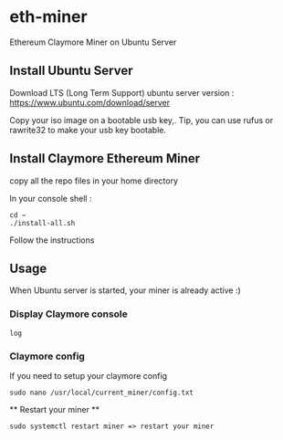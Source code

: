 # eth-miner
Ethereum Claymore Miner on Ubuntu Server

## Install Ubuntu Server

Download LTS (Long Term Support) ubuntu server version : https://www.ubuntu.com/download/server

Copy your iso image on a bootable usb key,.
Tip, you can use rufus or rawrite32 to make your usb key bootable.

## Install Claymore Ethereum Miner

copy all the repo files in your home directory

In your console shell : 

    cd ~
    ./install-all.sh

Follow the instructions

## Usage

When Ubuntu server is started, your miner is already active :)

### Display Claymore console

    log 
    
### Claymore config

If you need to setup your claymore config

    sudo nano /usr/local/current_miner/config.txt

** Restart your miner **

    sudo systemctl restart miner => restart your miner
